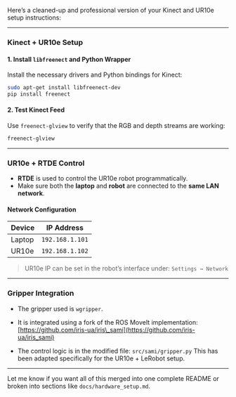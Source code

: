 Here’s a cleaned-up and professional version of your Kinect and UR10e setup instructions:

---

### Kinect + UR10e Setup

#### 1. **Install `libfreenect` and Python Wrapper**

Install the necessary drivers and Python bindings for Kinect:

```bash
sudo apt-get install libfreenect-dev
pip install freenect
```

#### 2. **Test Kinect Feed**

Use `freenect-glview` to verify that the RGB and depth streams are working:

```bash
freenect-glview
```

---

### UR10e + RTDE Control

* **RTDE** is used to control the UR10e robot programmatically.
* Make sure both the **laptop** and **robot** are connected to the **same LAN network**.

#### Network Configuration

| Device | IP Address      |
| ------ | --------------- |
| Laptop | `192.168.1.101` |
| UR10e  | `192.168.1.102` |

> UR10e IP can be set in the robot’s interface under: `Settings → Network`

---

### Gripper Integration

* The gripper used is `wgripper`.

* It is integrated using a fork of the ROS MoveIt implementation:
  [https://github.com/iris-ua/iris\_sami](https://github.com/iris-ua/iris_sami)

* The control logic is in the modified file:
  `src/sami/gripper.py`
  This has been adapted specifically for the UR10e + LeRobot setup.

---

Let me know if you want all of this merged into one complete README or broken into sections like `docs/hardware_setup.md`.
